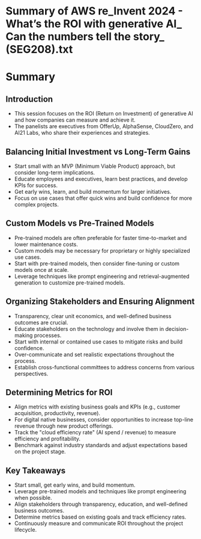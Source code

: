 # Summary of AWS re_Invent 2024 - What’s the ROI with generative AI_ Can the numbers tell the story_ (SEG208).txt

# Summary

## Introduction
- This session focuses on the ROI (Return on Investment) of generative AI and how companies can measure and achieve it.
- The panelists are executives from OfferUp, AlphaSense, CloudZero, and AI21 Labs, who share their experiences and strategies.

## Balancing Initial Investment vs Long-Term Gains
- Start small with an MVP (Minimum Viable Product) approach, but consider long-term implications.
- Educate employees and executives, learn best practices, and develop KPIs for success.
- Get early wins, learn, and build momentum for larger initiatives.
- Focus on use cases that offer quick wins and build confidence for more complex projects.

## Custom Models vs Pre-Trained Models
- Pre-trained models are often preferable for faster time-to-market and lower maintenance costs.
- Custom models may be necessary for proprietary or highly specialized use cases.
- Start with pre-trained models, then consider fine-tuning or custom models once at scale.
- Leverage techniques like prompt engineering and retrieval-augmented generation to customize pre-trained models.

## Organizing Stakeholders and Ensuring Alignment
- Transparency, clear unit economics, and well-defined business outcomes are crucial.
- Educate stakeholders on the technology and involve them in decision-making processes.
- Start with internal or contained use cases to mitigate risks and build confidence.
- Over-communicate and set realistic expectations throughout the process.
- Establish cross-functional committees to address concerns from various perspectives.

## Determining Metrics for ROI
- Align metrics with existing business goals and KPIs (e.g., customer acquisition, productivity, revenue).
- For digital native businesses, consider opportunities to increase top-line revenue through new product offerings.
- Track the "cloud efficiency rate" (AI spend / revenue) to measure efficiency and profitability.
- Benchmark against industry standards and adjust expectations based on the project stage.

## Key Takeaways
- Start small, get early wins, and build momentum.
- Leverage pre-trained models and techniques like prompt engineering when possible.
- Align stakeholders through transparency, education, and well-defined business outcomes.
- Determine metrics based on existing goals and track efficiency rates.
- Continuously measure and communicate ROI throughout the project lifecycle.